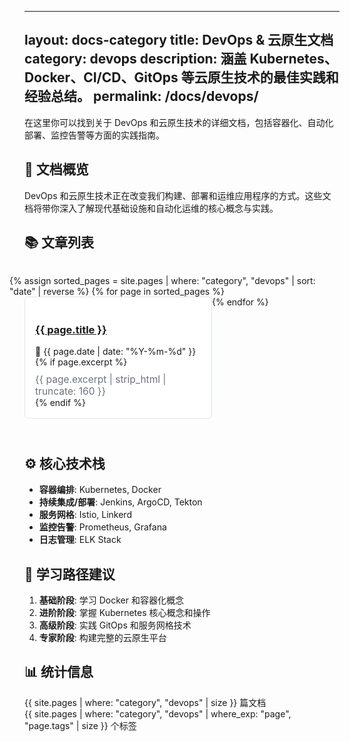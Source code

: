 <!-- docs/devops/index.md -->
---
layout: docs-category
title: DevOps & 云原生文档
category: devops
description: 涵盖 Kubernetes、Docker、CI/CD、GitOps 等云原生技术的最佳实践和经验总结。
permalink: /docs/devops/
---

在这里你可以找到关于 DevOps 和云原生技术的详细文档，包括容器化、自动化部署、监控告警等方面的实践指南。

## 📖 文档概览

DevOps 和云原生技术正在改变我们构建、部署和运维应用程序的方式。这些文档将带你深入了解现代基础设施和自动化运维的核心概念与实践。

## 📚 文章列表

<style>
.devops-posts-list {
  display: flex;
  flex-wrap: wrap;
  margin: 2rem 0 2rem -1.5rem;
}
.devops-post-item {
  width: calc(33.333% - 1.5rem);
  margin: 0 0 1.5rem 1.5rem;
  background: #fff;
  border: 1px solid #e1e4e8;
  border-radius: 6px;
  box-sizing: border-box;
  padding: 1.2rem 1rem 1rem 1rem;
  display: flex;
  flex-direction: column;
  justify-content: space-between;
  min-width: 300px;
  max-width: 100%;
}
@media (max-width: 1100px) {
  .devops-post-item { width: calc(50% - 1.5rem);}
}
@media (max-width: 700px) {
  .devops-post-item { width: 100%; margin-left: 0;}
  .devops-posts-list { margin-left: 0;}
}
.devops-post-meta-row {
  display: flex;
  align-items: center;
  margin-top: 0.4rem;
  gap: 1.5rem;
}
.devops-post-excerpt {
  color: #6a737d;
  font-size: 0.97rem;
  margin-top: 0.6rem;
}
</style>
<div class="devops-posts-list">
  {% assign sorted_pages = site.pages | where: "category", "devops" | sort: "date" | reverse %}
  {% for page in sorted_pages %}
    <div class="devops-post-item">
      <h3 style="margin-bottom:0.6rem;"><a href="{{ page.url | relative_url }}">{{ page.title }}</a></h3>
      <div class="devops-post-meta-row">
        <span class="post-date">📅 {{ page.date | date: "%Y-%m-%d" }}</span>
        <!-- 可扩展：比如作者、标签等同排显示 -->
      </div>
      {% if page.excerpt %}
        <div class="devops-post-excerpt">{{ page.excerpt | strip_html | truncate: 160 }}</div>
      {% endif %}
    </div>
  {% endfor %}
</div>

## ⚙️ 核心技术栈

- **容器编排**: Kubernetes, Docker
- **持续集成/部署**: Jenkins, ArgoCD, Tekton
- **服务网格**: Istio, Linkerd
- **监控告警**: Prometheus, Grafana
- **日志管理**: ELK Stack

## 🎯 学习路径建议

1. **基础阶段**: 学习 Docker 和容器化概念
2. **进阶阶段**: 掌握 Kubernetes 核心概念和操作
3. **高级阶段**: 实践 GitOps 和服务网格技术
4. **专家阶段**: 构建完整的云原生平台

## 📊 统计信息

<div class="stats">
  <div class="stat-item">
    <span class="stat-number">{{ site.pages | where: "category", "devops" | size }}</span>
    <span class="stat-label">篇文档</span>
  </div>
  <div class="stat-item">
    <span class="stat-number">{{ site.pages | where: "category", "devops" | where_exp: "page", "page.tags" | size }}</span>
    <span class="stat-label">个标签</span>
  </div>
</div>